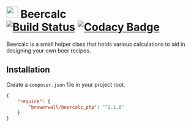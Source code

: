 # <img src="https://user-images.githubusercontent.com/632330/57006043-fb823800-6ba2-11e9-8fa9-eba94b8011b5.png" width="30px"/> Beercalc<br/>[![Build Status](https://travis-ci.org/brewerwall/beercalc_php.svg?branch=master)](https://travis-ci.org/brewerwall/beercalc_php) [![Codacy Badge](https://api.codacy.com/project/badge/Grade/50f64f6953544058b25f484cd1d8c255)](https://app.codacy.com/app/Brewerwall/beercalc_php?utm_source=github.com&utm_medium=referral&utm_content=brewerwall/beercalc_php&utm_campaign=Badge_Grade_Dashboard)

Beercalc is a small helper class that holds various calculations to aid in designing your own beer recipes.  

## Installation

Create a `composer.json` file in your project root.
```json
{
    "require": {
        "brewerwall/beercalc_php": "^2.1.0"
    }
}
```

